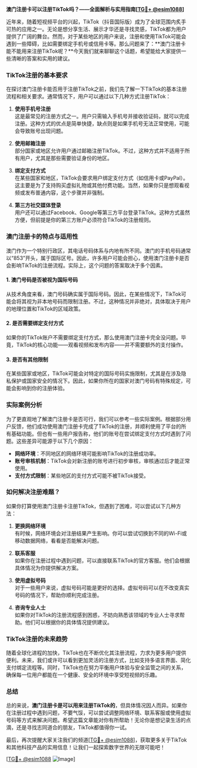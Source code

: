 **澳门注册卡可以注册TikTok吗？——全面解析与实用指南[[TG💪+ @esim1088](https://t.me/s/esim1088)]**

近年来，随着短视频平台的兴起，TikTok（抖音国际版）成为了全球范围内炙手可热的应用之一。无论是想分享生活、展示才华还是寻找灵感，TikTok都为用户提供了广阔的舞台。然而，对于某些地区的用户来说，注册和使用TikTok可能会遇到一些障碍，比如需要绑定手机号或信用卡等。那么问题来了：**澳门注册卡能不能用来注册TikTok呢？**今天我们就来聊聊这个话题，希望能给大家提供一些清晰的答案和实用的建议。

### TikTok注册的基本要求

在探讨澳门注册卡能否用于注册TikTok之前，我们先了解一下TikTok的基本注册流程和相关要求。通常情况下，用户可以通过以下几种方式注册TikTok：

1. **使用手机号注册**  
   这是最常见的注册方式之一。用户只需输入手机号并接收验证码，就可以完成注册。这种方式的优点是简单快捷，缺点则是如果手机号无法正常使用，可能会导致账号出现问题。

2. **使用邮箱注册**  
   部分国家或地区允许用户通过邮箱注册TikTok。不过，这种方式并不适用于所有用户，尤其是那些需要验证身份的地区。

3. **绑定支付方式**  
   在某些国家和地区，TikTok会要求用户绑定支付方式（如信用卡或PayPal）。这主要是为了支持购买虚拟礼物或其他付费功能。当然，如果你只是想观看视频或发布普通内容，这个步骤并非强制。

4. **第三方社交媒体登录**  
   用户还可以通过Facebook、Google等第三方平台登录TikTok。这种方式虽然方便，但前提是你的第三方账户必须符合TikTok的注册规则。

### 澳门注册卡的特点与适用性

澳门作为一个特别行政区，其电话号码体系与内地有所不同。澳门的手机号码通常以“853”开头，属于国际区号。因此，许多用户可能会担心，使用澳门注册卡是否会影响TikTok的注册流程。实际上，这个问题的答案取决于多个因素。

#### 1. **澳门号码是否被视为国际号码**
   从技术角度来看，澳门号码确实属于国际号码。因此，在某些情况下，TikTok可能会将其视为非本地号码而限制注册。不过，这种情况并非绝对，具体取决于用户的地理位置和TikTok的区域政策。

#### 2. **是否需要绑定支付方式**
   如果你的TikTok账户不需要绑定支付方式，那么使用澳门注册卡完全没问题。毕竟，TikTok的核心功能——观看视频和发布内容——并不需要额外的支付操作。

#### 3. **是否有其他限制**
   在某些国家或地区，TikTok可能会对特定的国际号码实施限制，尤其是在涉及隐私保护或国家安全的情况下。因此，如果你所在的国家对澳门号码有特殊规定，可能会影响到你的注册体验。

### 实际案例分析

为了更直观地了解澳门注册卡是否可行，我们可以参考一些实际案例。根据部分用户反馈，他们成功使用澳门注册卡完成了TikTok的注册，并顺利使用了平台的所有基础功能。但也有一些用户报告称，他们的账号在尝试绑定支付方式时遇到了问题。这些差异可能源于以下几个原因：

- **网络环境**：不同地区的网络环境可能影响TikTok的注册成功率。
- **账号审核机制**：TikTok会对新注册的账号进行初步审核，审核通过后才能正常使用。
- **支付方式限制**：某些地区的支付方式可能不被TikTok接受。

### 如何解决注册难题？

如果你打算使用澳门注册卡注册TikTok，但遇到了困难，可以尝试以下几种方法：

1. **更换网络环境**  
   有时候，网络环境会对注册结果产生影响。你可以尝试切换到不同的Wi-Fi或移动数据网络，看看是否能解决问题。

2. **联系客服**  
   如果你在注册过程中遇到问题，可以直接联系TikTok的官方客服。他们会根据具体情况为你提供解决方案。

3. **使用虚拟号码**  
   对于一些用户来说，虚拟号码可能是更好的选择。虚拟号码可以在不改变真实号码的情况下，帮助你顺利完成注册。

4. **咨询专业人士**  
   如果你对TikTok的注册流程感到困惑，不妨向熟悉该领域的专业人士寻求帮助。他们可以根据你的具体情况提供建议。

### TikTok注册的未来趋势

随着全球化进程的加快，TikTok也在不断优化其注册流程，力求为更多用户提供便利。未来，我们或许可以看到更加灵活的注册方式，比如支持多语言界面、简化支付绑定流程等。同时，TikTok也在努力平衡用户体验与安全监管之间的关系，确保每一位用户都能在一个健康、安全的环境中享受短视频的乐趣。

### 总结

总的来说，**澳门注册卡是可以用来注册TikTok的**，但具体情况因人而异。如果你在注册过程中遇到问题，不要气馁，可以尝试调整网络环境、联系客服或使用虚拟号码等方式来解决问题。希望这篇文章能对你有所帮助！无论你是想记录生活的点滴，还是寻找志同道合的朋友，TikTok都值得你一试。

最后，再次提醒大家关注我们的频道[[TG💪+ @esim1088](https://t.me/s/esim1088)]，获取更多关于TikTok和其他科技产品的实用信息！让我们一起探索数字世界的无限可能吧！

[[TG💪+ @esim1088](https://t.me/s/esim1088) ![Image](https://i.postimg.cc/4NQfJmqS/Snipaste-2025-05-13-00-14-12.png)]